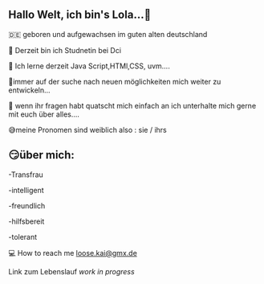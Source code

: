 ## Hallo Welt, ich bin's Lola...👋



:de: geboren und aufgewachsen im guten alten deutschland

:school_satchel: Derzeit bin ich Studnetin bei Dci

:book: Ich lerne derzeit Java Script,HTMl,CSS, uvm....

:high_heel:immer auf der suche nach neuen möglichkeiten mich weiter zu entwickeln...



:speech_balloon: wenn ihr fragen habt quatscht mich einfach an ich unterhalte mich gerne mit euch über alles....

:sweat_smile:meine Pronomen sind weiblich also : sie / ihrs

:smirk:über mich:
---
-Transfrau

-intelligent

-freundlich

-hilfsbereit

-tolerant

:computer: How to reach me loose.kai@gmx.de

Link zum Lebenslauf *work in progress*








<!--
**Lola218/Lola218** is a ✨ _special_ ✨ repository because its `README.md` (this file) appears on your GitHub profile.

Here are some ideas to get you started:

- 🔭 I’m currently working on ...
- 🌱 I’m currently learning ...
- 👯 I’m looking to collaborate on ...
- 🤔 I’m looking for help with ...
- 💬 Ask me about ...
- 📫 How to reach me: ...
- 😄 Pronouns: ...
- ⚡ Fun fact: ...
-->
